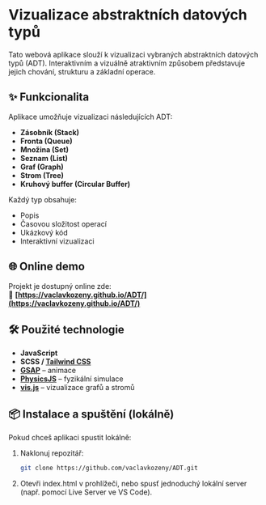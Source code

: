 # Vizualizace abstraktních datových typů

Tato webová aplikace slouží k vizualizaci vybraných abstraktních datových typů (ADT). Interaktivním a vizuálně atraktivním způsobem představuje jejich chování, strukturu a základní operace.

## ✨ Funkcionalita

Aplikace umožňuje vizualizaci následujících ADT:

- **Zásobník (Stack)**
- **Fronta (Queue)**
- **Množina (Set)**
- **Seznam (List)**
- **Graf (Graph)**
- **Strom (Tree)**
- **Kruhový buffer (Circular Buffer)**

Každý typ obsahuje:
- Popis
- Časovou složitost operací
- Ukázkový kód
- Interaktivní vizualizaci

## 🌐 Online demo

Projekt je dostupný online zde:  
🔗 **[https://vaclavkozeny.github.io/ADT/](https://vaclavkozeny.github.io/ADT/)**

## 🛠 Použité technologie

- **JavaScript**
- **SCSS / [Tailwind CSS](https://tailwindcss.com/)**
- **[GSAP](https://gsap.com/)** – animace
- **[PhysicsJS](https://wellcaffeinated.net/PhysicsJS/)** – fyzikální simulace
- **[vis.js](https://visjs.org/)** – vizualizace grafů a stromů

## 📦 Instalace a spuštění (lokálně)

Pokud chceš aplikaci spustit lokálně:

1. Naklonuj repozitář:
   ```bash
   git clone https://github.com/vaclavkozeny/ADT.git
2. Otevři index.html v prohlížeči, nebo spusť jednoduchý lokální server (např. pomocí Live Server ve VS Code).
 
